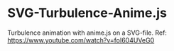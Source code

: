 # SVG-Turbulence-Anime.js
 
Turbulence animation with anime.js on a SVG-file. Ref: https://www.youtube.com/watch?v=foI604UVeG0
